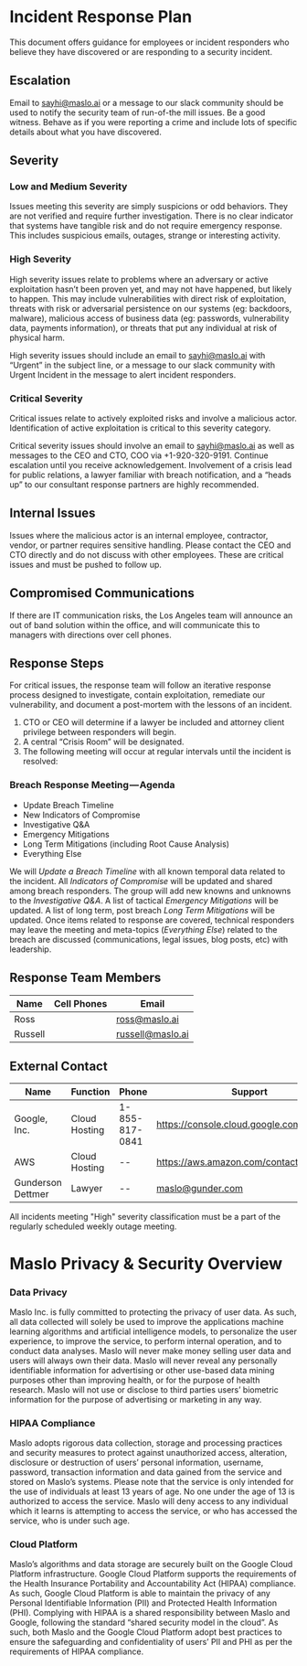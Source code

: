 # Incident Response Plan
This document offers guidance for employees or incident responders who believe they have discovered or are responding to a security incident.

## Escalation
Email to sayhi@maslo.ai or a message to our slack community should be used to notify the security team of run-of-the mill issues. Be a good witness. Behave as if you were reporting a crime and include lots of specific details about what you have discovered.

## Severity

### Low and Medium Severity
Issues meeting this severity are simply suspicions or odd behaviors. They are not verified and require further investigation. There is no clear indicator that systems have tangible risk and do not require emergency response. This includes suspicious emails, outages, strange or interesting activity.

### High Severity
High severity issues relate to problems where an adversary or active exploitation hasn’t been proven yet, and may not have happened, but likely to happen. This may include vulnerabilities with direct risk of exploitation, threats with risk or adversarial persistence on our systems (eg: backdoors, malware), malicious access of business data (eg: passwords, vulnerability data, payments information), or threats that put any individual at risk of physical harm.

High severity issues should include an email to sayhi@maslo.ai with “Urgent” in the subject line, or a message to our slack community with Urgent Incident in the message to alert incident responders.

### Critical Severity
Critical issues relate to actively exploited risks and involve a malicious actor. Identification of active exploitation is critical to this severity category.

Critical severity issues should involve an email to sayhi@maslo.ai as well as messages to the CEO and CTO, COO via +1-920-320-9191. Continue escalation until you receive acknowledgement. Involvement of a crisis lead for public relations, a lawyer familiar with breach notification, and a “heads up” to our consultant response partners are highly recommended.

## Internal Issues
Issues where the malicious actor is an internal employee, contractor, vendor, or partner requires sensitive handling. Please contact the CEO and CTO directly and do not discuss with other employees. These are critical issues and must be pushed to follow up.

## Compromised Communications
If there are IT communication risks, the Los Angeles team will announce an out of band solution within the office, and will communicate this to managers with directions over cell phones.

## Response Steps
For critical issues, the response team will follow an iterative response process designed to investigate, contain exploitation, remediate our vulnerability, and document a post-mortem with the lessons of an incident. 

1. CTO or CEO will determine if a lawyer be included and attorney client privilege between responders will begin.
2. A central “Crisis Room” will be designated.
3. The following meeting will occur at regular intervals until the incident is resolved:

### Breach Response Meeting — Agenda
- Update Breach Timeline
- New Indicators of Compromise
- Investigative Q&A
- Emergency Mitigations
- Long Term Mitigations (including Root Cause Analysis)
- Everything Else

We will _Update a Breach Timeline_ with all known temporal data related to the incident. All _Indicators of Compromise_ will be updated and shared among breach responders. The group will add new knowns and unknowns to the _Investigative Q&A_. A list of tactical _Emergency Mitigations_ will be updated. A list of long term, post breach _Long Term Mitigations_ will be updated. Once items related to response are covered, technical responders may leave the meeting and meta-topics (_Everything Else_) related to the breach are discussed (communications, legal issues, blog posts, etc) with leadership.

## Response Team Members

| Name    | Cell Phones  | Email     |
|---------|--------------|-----------|
| Ross    |  | ross@maslo.ai |
| Russell   |  | russell@maslo.ai |


## External Contact

| Name                | Function          | Phone          | Support       |
|---------------------|-------------------|----------------|---------------|
| Google, Inc.      | Cloud Hosting |1-855-817-0841 |https://console.cloud.google.com/support? | 
| AWS   | Cloud Hosting | -- | https://aws.amazon.com/contact-us/ |
| Gunderson Dettmer | Lawyer | -- | maslo@gunder.com  | --


All incidents meeting "High" severity classification must be a part of the regularly scheduled weekly outage meeting.

# Maslo Privacy & Security Overview
### Data Privacy
Maslo Inc. is fully committed to protecting the privacy of user data. As such, all data collected will solely be used to improve the applications machine learning algorithms and artificial intelligence models, to personalize the user experience, to improve the service, to perform internal operation, and to conduct data analyses. Maslo will never make money selling user data and users will always own their data. Maslo will never reveal any personally identifiable information for advertising or other use-based data mining purposes other than improving health, or for the purpose of health research. Maslo will not use or disclose to third parties users’ biometric information for the purpose of advertising or marketing in any way.

### HIPAA Compliance
Maslo adopts rigorous data collection, storage and processing practices and security measures to protect against unauthorized access, alteration, disclosure or destruction of users’ personal information, username, password, transaction information and data gained from the service and stored on Maslo’s systems. 
Please note that the service is only intended for the use of individuals at least 13 years of age. No one under the age of 13 is authorized to access the service. Maslo will deny access to any individual which it learns is attempting to access the service, or who has accessed the service, who is under such age.

### Cloud Platform
Maslo’s algorithms and data storage are securely built on the Google Cloud Platform infrastructure. Google Cloud Platform supports the requirements of the Health Insurance Portability and Accountability Act (HIPAA) compliance. As such, Google Cloud Platform is able to maintain the privacy of any Personal Identifiable Information (PII) and Protected Health Information (PHI). Complying with HIPAA is a shared responsibility between Maslo and Google, following the standard “shared security model in the cloud”. As such, both Maslo and the Google Cloud Platform adopt best practices to ensure the safeguarding and confidentiality of users’ PII and PHI as per the requirements of HIPAA compliance.
